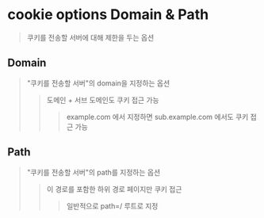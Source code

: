 # cookie options Domain & Path

> 쿠키를 전송할 서버에 대해 제한을 두는 옵션

## Domain

> "쿠키를 전송할 서버"의 domain을 지정하는 옵션
>
> > 도메인 + 서브 도메인도 쿠키 접근 가능
> >
> > > example.com 에서 지정하면 sub.example.com 에서도 쿠키 접근 가능

## Path

> "쿠키를 전송할 서버"의 path를 지정하는 옵션
>
> > 이 경로를 포함한 하위 경로 페이지만 쿠키 접근
> >
> > > 일반적으로 path=/ 루트로 지정
